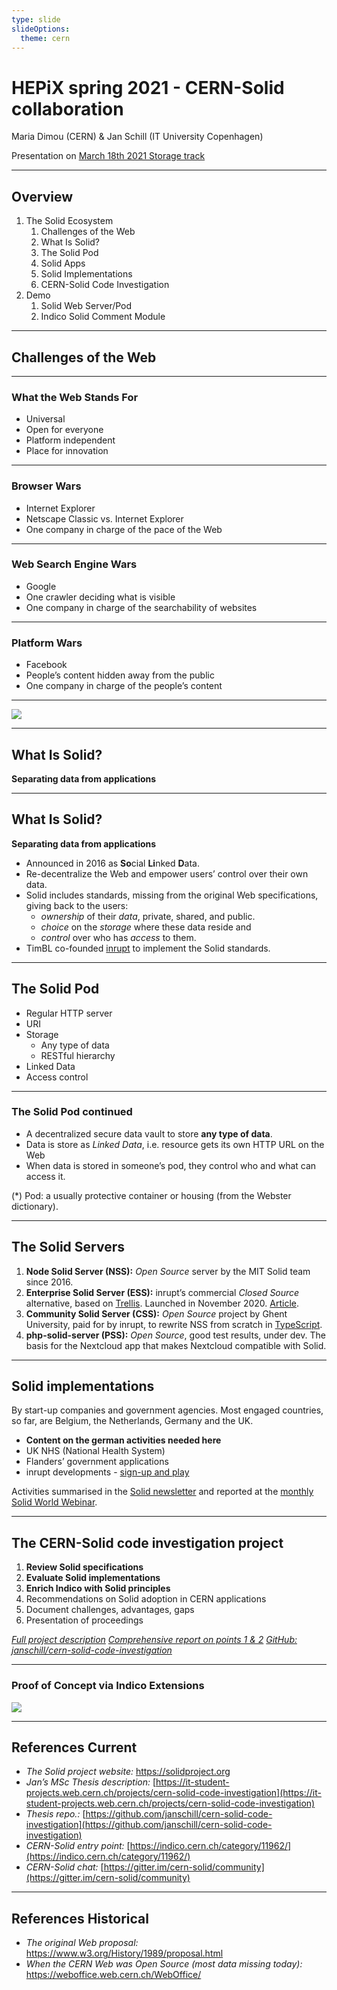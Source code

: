 ```yaml
---
type: slide
slideOptions:
  theme: cern
---
```


HEPiX spring 2021 - CERN-Solid collaboration
===
Maria Dimou (CERN) & Jan Schill (IT University Copenhagen)

Presentation on [March 18th 2021 Storage track](https://indico.cern.ch/event/995485/)

---

## Overview

1. The Solid Ecosystem
    1. Challenges of the Web
    2. What Is Solid?
    3. The Solid Pod
    4. Solid Apps
    5. Solid Implementations
    6. CERN-Solid Code Investigation
2. Demo
    1. Solid Web Server/Pod
    2. Indico Solid Comment Module

---

## Challenges of the Web

---

### What the Web Stands For

* Universal
* Open for everyone
* Platform independent
* Place for innovation

---

### Browser Wars

* Internet Explorer
* Netscape Classic vs. Internet Explorer
* One company in charge of the pace of the Web

---

### Web Search Engine Wars

* Google
* One crawler deciding what is visible
* One company in charge of the searchability of websites

---

### Platform Wars

* Facebook
* People’s content hidden away from the public
* One company in charge of the people’s content

---

![](https://codimd.web.cern.ch/uploads/upload_50196f49ba7d0c4698c6fa16fde91d4d.png)

---

## What Is Solid?

**Separating data from applications**

---

## What Is Solid?

**Separating data from applications**

* Announced in 2016 as **So**cial **Li**nked **D**ata.
* Re-decentralize the Web and empower users’ control over their own data.
* Solid includes standards, missing from the original Web specifications, giving back to the users:
    *  _ownership_ of their _data_, private, shared, and public.
    *  _choice_ on the _storage_ where these data reside and
    *  _control_ over who has _access_ to them.
* TimBL co-founded [inrupt](https://inrupt.com) to implement the Solid standards.

---

## The Solid Pod

* Regular HTTP server
* URI
* Storage
    * Any type of data
    * RESTful hierarchy
* Linked Data
* Access control

---

### The Solid Pod continued

* A decentralized secure data vault to store **any type of data**.
* Data is store as _Linked Data_, i.e. resource gets its own HTTP URL on the Web
* When data is stored in someone’s pod, they control who and what can access it.

(*) Pod: a usually protective container or housing (from the Webster dictionary).

---

## The Solid Servers

1. **Node Solid Server (NSS):** _Open Source_ server by the MIT Solid team since 2016.
2. **Enterprise Solid Server (ESS):** inrupt’s commercial _Closed Source_ alternative, based on [Trellis](https://www.trellisldp.org/). Launched in November 2020. [Article](https://sdtimes.com/data/inrupt-launches-enterprise-solid-server-to-restore-trust-in-data/).
3. **Community Solid Server (CSS):** _Open Source_  project by Ghent University, paid for by inrupt, to rewrite NSS from scratch in [TypeScript](https://www.typescriptlang.org/).
4. **php-solid-server (PSS):** _Open Source_, good test results, under dev. The basis for the Nextcloud app that makes Nextcloud compatible with Solid.

---

## Solid implementations

By start-up companies and government agencies. Most engaged countries, so far, are Belgium, the Netherlands, Germany and the UK.
* **Content on the german activities needed here**
* UK NHS (National Health System)
* Flanders’ government applications
* inrupt developments - [sign-up and play](https://signup.pod.inrupt.com/)

Activities summarised in the [Solid newsletter](https://solidproject.org/newsletter) and reported at the [monthly Solid World Webinar](https://solidproject.org/events).

---

## The CERN-Solid code investigation project

1. **Review Solid specifications**
2. **Evaluate Solid implementations**
3. **Enrich Indico with Solid principles**
4. Recommendations on Solid adoption in CERN applications
5. Document challenges, advantages, gaps
6. Presentation of proceedings

*[Full project description](https://it-student-projects.web.cern.ch/projects/cern-solid-code-investigation)*
*[Comprehensive report on points 1 & 2](https://indico.cern.ch/event/979244/attachments/2150378/3668572/JanSchill_20201225-Solid-specs-and-implemenations-report.pdf)*
*[GitHub: janschill/cern-solid-code-investigation](https://github.com/janschill/cern-solid-code-investigation)*

---

### Proof of Concept via Indico Extensions

![](https://codimd.web.cern.ch/uploads/upload_b81d956728212e88535f5e10e028e371.png)

---

## References Current

* *The Solid project website:* https://solidproject.org
* *Jan’s MSc Thesis description:* [https://it-student-projects.web.cern.ch/projects/cern-solid-code-investigation](https://it-student-projects.web.cern.ch/projects/cern-solid-code-investigation)
* *Thesis repo.:* [https://github.com/janschill/cern-solid-code-investigation](https://github.com/janschill/cern-solid-code-investigation)
* *CERN-Solid entry point:* [https://indico.cern.ch/category/11962/](https://indico.cern.ch/category/11962/)
* *CERN-Solid chat:* [https://gitter.im/cern-solid/community](https://gitter.im/cern-solid/community)

---

## References Historical

* *The original Web proposal:* https://www.w3.org/History/1989/proposal.html
* *When the CERN Web was Open Source (most data missing today):* https://weboffice.web.cern.ch/WebOffice/
